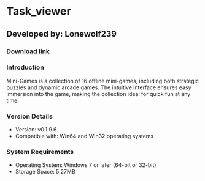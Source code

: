 # **Task_viewer**
## Developed by: **Lonewolf239**
### **[Download link](https://base-escape.ru/downloads/Setup_Mini_Games.exe)**

### Introduction
Mini-Games is a collection of 16 offline mini-games, including both strategic puzzles and dynamic arcade games. The intuitive interface ensures easy immersion into the game, making the collection ideal for quick fun at any time.

### Version Details
- Version: v0.1.9.6
- Compatible with: Win64 and Win32 operating systems

### System Requirements
- Operating System: Windows 7 or later (64-bit or 32-bit)
- Storage Space: 5.27MB
